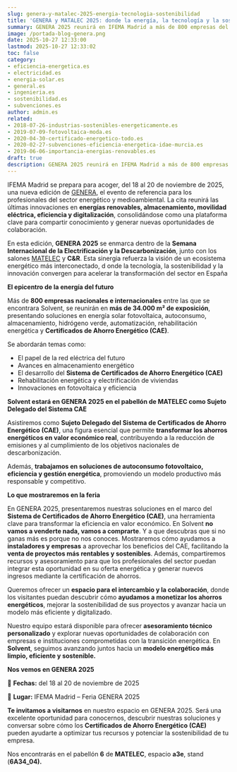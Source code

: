 ```yaml
---
slug: genera-y-matalec-2025-energia-tecnologia-sostenibilidad
title: 'GENERA y MATALEC 2025: donde la energía, la tecnología y la sostenibilidad convergen'
summary: GENERA 2025 reunirá en IFEMA Madrid a más de 800 empresas del sector energético para mostrar las últimas innovaciones en renovables, eficiencia y digitalización, impulsando la transición hacia un modelo más sostenible y colaborativo.
image: /portada-blog-genera.png
date: 2025-10-27 12:33:00
lastmod: 2025-10-27 12:33:02
toc: false
category:
- eficiencia-energetica.es
- electricidad.es
- energia-solar.es
- general.es
- ingenieria.es
- sostenibilidad.es
- subvenciones.es
author: admin.es
related:
- 2018-07-26-industrias-sostenibles-energeticamente.es
- 2019-07-09-fotovoltaica-moda.es
- 2020-04-30-certificado-energetico-todo.es
- 2020-02-27-subvenciones-eficiencia-energetica-idae-murcia.es
- 2019-06-06-importancia-energias-renovables.es
draft: true
description: GENERA 2025 reunirá en IFEMA Madrid a más de 800 empresas ⚡ Innovación, eficiencia y sostenibilidad energética para un futuro más verde.
---
```

IFEMA Madrid se prepara para acoger, del 18 al 20 de noviembre de 2025, una nueva edición de [GENERA](https://www.ifema.es/genera), el evento de referencia para los profesionales del sector energético y medioambiental. La cita reunirá las últimas innovaciones en **energías renovables, almacenamiento, movilidad eléctrica, eficiencia y digitalización**, consolidándose como una plataforma clave para compartir conocimiento y generar nuevas oportunidades de colaboración.

En esta edición, **GENERA 2025** se enmarca dentro de la **Semana Internacional de la Electrificación y la Descarbonización**, junto con los salones [MATELEC](https://www.ifema.es/matelec/entradas?gclsrc=aw.ds&&utm_source=google&utm_medium=cpc&utm_campaign=&utm_id=21652465641&gad_source=1&gad_campaignid=23042530556&gbraid=0AAAAACuuqL_V7uV50IrC0pApmyx2G1O0N&gclid=Cj0KCQjw9obIBhCAARIsAGHm1mSKmiqp5zg6TC8Vr_4YWKNcBHlcA86lHHIp4rLav7PC7d-aJSBMFFcaAusSEALw_wcB) y **C&R**. Esta sinergia refuerza la visión de un ecosistema energético más interconectado, d onde la tecnología, la sostenibilidad y la innovación convergen para acelerar la transformación del sector en España

**El epicentro de la energía del futuro**

Más de **800 empresas nacionales e internacionales** entre las que se encontrara Solvent, se reunirán en **más de 34.000 m² de exposición**, presentando soluciones en energía solar fotovoltaica, autoconsumo, almacenamiento, hidrógeno verde, automatización, rehabilitación energética y **Certificados de Ahorro Energético (CAE)**.

Se abordarán temas como:

- El papel de la red eléctrica del futuro
- Avances en almacenamiento energético
- El desarrollo del **Sistema de Certificados de Ahorro Energético (CAE)**
- Rehabilitación energética y electrificación de viviendas
- Innovaciones en fotovoltaica y eficiencia

**Solvent estará en GENERA 2025 en el pabellón de MATELEC como Sujeto Delegado del Sistema CAE**

Asistiremos como **Sujeto Delegado del Sistema de Certificados de Ahorro Energético (CAE)**, una figura esencial que permite **transformar los ahorros energéticos en valor económico real**, contribuyendo a la reducción de emisiones y al cumplimiento de los objetivos nacionales de descarbonización.

Además, **trabajamos en soluciones de autoconsumo fotovoltaico, eficiencia y gestión energética**, promoviendo un modelo productivo más responsable y competitivo.

**Lo que mostraremos en la feria**

En GENERA 2025, presentaremos nuestras soluciones en el marco del **Sistema de Certificados de Ahorro Energético (CAE)**, una herramienta clave para transformar la eficiencia en valor económico. En Solvent **no vamos a venderte nada, vamos a comprarte**. Y a que descubras que si no ganas más es porque no nos conoces. Mostraremos cómo ayudamos a **instaladores y empresas** a aprovechar los beneficios del CAE, facilitando la **venta de proyectos más rentables y sostenibles**. Además, compartiremos recursos y asesoramiento para que los profesionales del sector puedan integrar esta oportunidad en su oferta energética y generar nuevos ingresos mediante la certificación de ahorros.

Queremos ofrecer un **espacio para el intercambio y la colaboración**, donde los visitantes puedan descubrir cómo **ayudamos a monetizar los ahorros energéticos**, mejorar la sostenibilidad de sus proyectos y avanzar hacia un modelo más eficiente y digitalizado.

Nuestro equipo estará disponible para ofrecer **asesoramiento técnico personalizado** y explorar nuevas oportunidades de colaboración con empresas e instituciones comprometidas con la transición energética. En **Solvent**, seguimos avanzando juntos hacia un **modelo energético más limpio, eficiente y sostenible.**

**Nos vemos en GENERA 2025**

📅 **Fechas:** del 18 al 20 de noviembre de 2025

📍 **Lugar:** IFEMA Madrid – Feria GENERA 2025

**Te invitamos a visitarnos** en nuestro espacio en GENERA 2025. Será una excelente oportunidad para conocernos, descubrir nuestras soluciones y conversar sobre cómo los **Certificados de Ahorro Energético (CAE)** pueden ayudarte a optimizar tus recursos y potenciar la sostenibilidad de tu empresa.

Nos encontrarás en el pabellón **6** de **MATELEC**, espacio **a3e**, stand (**6A34_04).**

